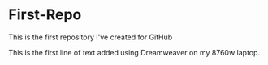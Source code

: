 First-Repo
==========

This is the first repository I've created for GitHub

This is the first line of text added using Dreamweaver on my 8760w laptop.